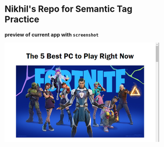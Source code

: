 # Nikhil's Repo for Semantic Tag Practice
### preview of current app with `screenshot`
![Image](assets/new1.PNG)
